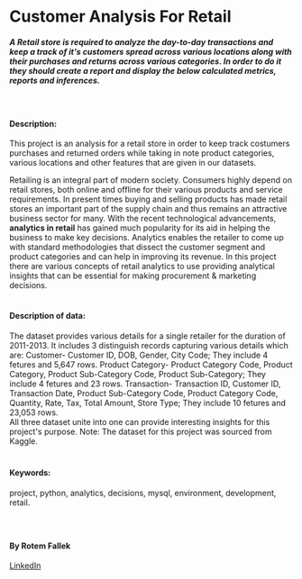 # **Customer Analysis For Retail**

##### A Retail store is required to analyze the day-to-day transactions and keep a track of it's customers spread across various locations along with their purchases and returns across various categories. In order to do it they should create a report and display the below calculated metrics, reports and inferences.
<br/>

#### Description: 
This project is an analysis for a retail store in order to keep track costumers purchases and returned orders while taking in note product categories, various locations and other features that are given in our datasets.

Retailing is an integral part of modern society. Consumers highly depend on retail stores, both online and offline for their various products and service requirements. 
In present times buying and selling products has made retail stores an important part of the supply chain and thus remains an attractive business sector for many.
With the recent technological advancements, **analytics in retail** has gained much popularity for its aid in helping the business to make key decisions. Analytics enables the retailer to come up with standard methodologies that dissect the customer segment and product categories and can help in improving its revenue. 
In this project there are various concepts of retail analytics to use providing analytical insights that can be essential for making procurement & marketing decisions.
<br/>
<br/>
   
#### Description of data:

The dataset provides various details for a single retailer for the duration of 2011-2013. It includes 3 distinguish records capturing various details which are: Customer- Customer ID, DOB, Gender, City Code; They include 4 fetures and 5,647 rows.
Product Category- Product Category Code, Product Category, Product Sub-Category Code, Product Sub-Category; They include 4 fetures and 23 rows.
Transaction- Transaction ID, Customer ID, Transaction Date, Product Sub-Category Code, Product Category Code, Quantity, Rate, Tax, Total Amount, Store Type; They include 10 fetures and 23,053 rows.  
All three dataset unite into one can provide interesting insights for this project's purpose. 
Note: The dataset for this project was sourced from Kaggle. 
<br/>
<br/>

###
#### Keywords: 
project, python, analytics, decisions, mysql, environment, development, retail.
###
<br/>

#### By Rotem Fallek
[LinkedIn](https://www.linkedin.com/in/rotem-fallek/)
##

